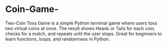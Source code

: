 # Coin-Game-
Two-Coin Toss Game is a simple Python terminal game where users toss two virtual coins at once. The result shows Heads or Tails for each coin, checks for a match, and repeats until the user stops. Great for beginners to learn functions, loops, and randomness in Python.
